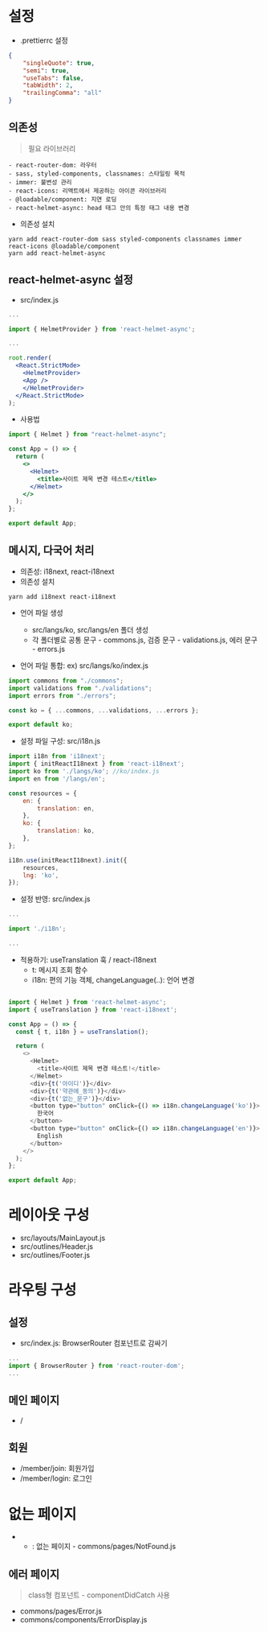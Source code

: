 # 설정

- .prettierrc 설정

```json
{
    "singleQuote": true,
    "semi": true,
    "useTabs": false,
    "tabWidth": 2,
    "trailingComma": "all"
}
```

## 의존성
> 필요 라이브러리

    - react-router-dom: 라우터
    - sass, styled-components, classnames: 스타일링 목적
    - immer: 불변성 관리
    - react-icons: 리액트에서 제공하는 아이콘 라이브러리
    - @loadable/component: 지연 로딩
    - react-helmet-async: head 태그 안의 특정 태그 내용 변경

- 의존성 설치

```
yarn add react-router-dom sass styled-components classnames immer react-icons @loadable/component
yarn add react-helmet-async
```

## react-helmet-async 설정
- src/index.js


```jsx
...

import { HelmetProvider } from 'react-helmet-async';

...

root.render(
  <React.StrictMode>
    <HelmetProvider>
    <App />
    </HelmetProvider>
  </React.StrictMode>
);

```

- 사용법

```jsx
import { Helmet } from "react-helmet-async";

const App = () => {
  return (
    <>
      <Helmet>
        <title>사이트 제목 변경 테스트</title>
      </Helmet>
    </>
  );
};

export default App;
```

## 메시지, 다국어 처리

- 의존성: i18next, react-i18next
- 의존성 설치

```
yarn add i18next react-i18next
```

- 언어 파일 생성
    - src/langs/ko, src/langs/en 폴더 생성
    - 각 폴더별로 공통 문구 - commons.js, 검증 문구 - validations.js, 에러 문구 - errors.js

- 언어 파일 통합: ex) src/langs/ko/index.js

```javascript
import commons from "./commons";
import validations from "./validations";
import errors from "./errors";

const ko = { ...commons, ...validations, ...errors };

export default ko;
```

- 설정 파일 구성: src/i18n.js

```javascript
import i18n from 'i18next';
import { initReactI18next } from 'react-i18next';
import ko from './langs/ko'; //ko/index.js
import en from '/langs/en';

const resources = {
    en: {
        translation: en,
    },
    ko: {
        translation: ko,
    },
};

i18n.use(initReactI18next).init({
    resources,
    lng: 'ko',
});
```

- 설정 반영: src/index.js

```javascript
...

import './i18n';

...

```

- 적용하기: useTranslation 훅 / react-i18next
    - t: 메시지 조회 함수
    - i18n: 편의 기능 객체, changeLanguage(..): 언어 변경

```javascript

import { Helmet } from 'react-helmet-async';
import { useTranslation } from 'react-i18next';

const App = () => {
  const { t, i18n } = useTranslation();

  return (
    <>
      <Helmet>
        <title>사이트 제목 변경 테스트!</title>
      </Helmet>
      <div>{t('아이디')}</div>
      <div>{t('약관에_동의')}</div>
      <div>{t('없는_문구')}</div>
      <button type="button" onClick={() => i18n.changeLanguage('ko')}>
        한국어
      </button>
      <button type="button" onClick={() => i18n.changeLanguage('en')}>
        English
      </button>
    </>
  );
};

export default App;

```

# 레이아웃 구성
 - src/layouts/MainLayout.js
 - src/outlines/Header.js
 - src/outlines/Footer.js

 # 라우팅 구성

 ## 설정
 - src/index.js: BrowserRouter 컴포넌트로 감싸기

 ```jsx
 ...
import { BrowserRouter } from 'react-router-dom';
 ...
 
 ```

 ## 메인 페이지

 - /
 
 ## 회원
 - /member/join: 회원가입
 - /member/login: 로그인

 # 없는 페이지
 - - : 없는 페이지 - commons/pages/NotFound.js

## 에러 페이지

> class형 컴포넌트 - componentDidCatch 사용

- commons/pages/Error.js
- commons/components/ErrorDisplay.js